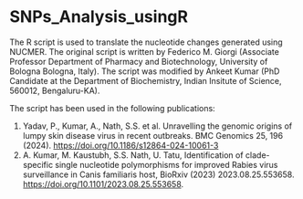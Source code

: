# SNPs_Analysis_usingR
The R script is used to translate the nucleotide changes generated using NUCMER. The original script is written by Federico M. Giorgi (Associate Professor Department of Pharmacy and Biotechnology, University of Bologna Bologna, Italy). The script was modified by Ankeet Kumar (PhD Candidate at the Department of Biochemistry, Indian Insitute of Science, 560012, Bengaluru-KA).

The script has been used in the following publications:
1. Yadav, P., Kumar, A., Nath, S.S. et al. Unravelling the genomic origins of lumpy skin disease virus in recent outbreaks. BMC Genomics 25, 196 (2024). https://doi.org/10.1186/s12864-024-10061-3
2. A. Kumar, M. Kaustubh, S.S. Nath, U. Tatu, Identification of clade-specific single nucleotide polymorphisms for improved Rabies virus surveillance in Canis familiaris host, BioRxiv (2023) 2023.08.25.553658. https://doi.org/10.1101/2023.08.25.553658.
